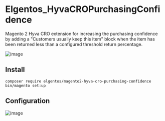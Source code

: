 # Elgentos_HyvaCROPurchasingConfidence

Magento 2 Hyva CRO extension for increasing the purchasing confidence by adding a "Customers usually keep this item" block when the item has been returned less than a configured threshold return percentage.

![image](https://github.com/user-attachments/assets/83531365-f0c7-4318-80aa-735767d6c36a)

## Install

```
composer require elgentos/magento2-hyva-cro-purchasing-confidence
bin/magento set:up
```

## Configuration

![image](https://github.com/user-attachments/assets/be21c4e0-cd83-4ccb-8bfb-45d9660134ad)
